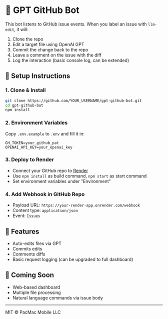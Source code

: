 # 🤖 GPT GitHub Bot

This bot listens to GitHub issue events. When you label an issue with `llm-edit`, it will:
1. Clone the repo
2. Edit a target file using OpenAI GPT
3. Commit the change back to the repo
4. Leave a comment on the issue with the diff
5. Log the interaction (basic console log, can be extended)

## 🚀 Setup Instructions

### 1. Clone & Install

```bash
git clone https://github.com/YOUR_USERNAME/gpt-github-bot.git
cd gpt-github-bot
npm install
```

### 2. Environment Variables

Copy `.env.example` to `.env` and fill it in:

```
GH_TOKEN=your_github_pat
OPENAI_API_KEY=your_openai_key
```

### 3. Deploy to Render

- Connect your GitHub repo to [Render](https://render.com)
- Use `npm install` as build command, `npm start` as start command
- Set environment variables under "Environment"

### 4. Add Webhook in GitHub Repo

- Payload URL: `https://your-render-app.onrender.com/webhook`
- Content type: `application/json`
- Event: `Issues`

## 🧠 Features

- Auto-edits files via GPT
- Commits edits
- Comments diffs
- Basic request logging (can be upgraded to full dashboard)

## 📌 Coming Soon
- Web-based dashboard
- Multiple file processing
- Natural language commands via issue body

---

MIT © PacMac Mobile LLC

